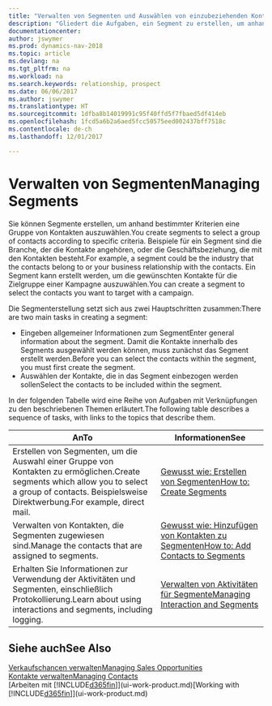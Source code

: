 ```yaml
---
title: "Verwalten von Segmenten und Auswählen von einzubeziehenden Kontakten"
description: "Gliedert die Aufgaben, ein Segment zu erstellen, um anhand bestimmter Kriterien eine Gruppe von Kontakten auszuwählen, zum Beispiel Kontakte in einer Branche, die Sie anvisieren möchten."
documentationcenter: 
author: jswymer
ms.prod: dynamics-nav-2018
ms.topic: article
ms.devlang: na
ms.tgt_pltfrm: na
ms.workload: na
ms.search.keywords: relationship, prospect
ms.date: 06/06/2017
ms.author: jswymer
ms.translationtype: HT
ms.sourcegitcommit: 1dfba8b14019991c95f40ffd5f7fbaed5df414eb
ms.openlocfilehash: 1fcd5a6b2a6aed5fcc50575eed002437bff7518c
ms.contentlocale: de-ch
ms.lasthandoff: 12/01/2017

---
```

# <a name="managing-segments"></a><span data-ttu-id="a3f5d-103">Verwalten von Segmenten</span><span class="sxs-lookup"><span data-stu-id="a3f5d-103">Managing Segments</span></span>
<span data-ttu-id="a3f5d-104">Sie können Segmente erstellen, um anhand bestimmter Kriterien eine Gruppe von Kontakten auszuwählen.</span><span class="sxs-lookup"><span data-stu-id="a3f5d-104">You create segments to select a group of contacts according to specific criteria.</span></span> <span data-ttu-id="a3f5d-105">Beispiele für ein Segment sind die Branche, der die Kontakte angehören, oder die Geschäftsbeziehung, die mit den Kontakten besteht.</span><span class="sxs-lookup"><span data-stu-id="a3f5d-105">For example, a segment could be the industry that the contacts belong to or your business relationship with the contacts.</span></span> <span data-ttu-id="a3f5d-106">Ein Segment kann erstellt werden, um die gewünschten Kontakte für die Zielgruppe einer Kampagne auszuwählen.</span><span class="sxs-lookup"><span data-stu-id="a3f5d-106">You can create a segment to select the contacts you want to target with a campaign.</span></span>

<span data-ttu-id="a3f5d-107">Die Segmenterstellung setzt sich aus zwei Hauptschritten zusammen:</span><span class="sxs-lookup"><span data-stu-id="a3f5d-107">There are two main tasks in creating a segment:</span></span>

* <span data-ttu-id="a3f5d-108">Eingeben allgemeiner Informationen zum Segment</span><span class="sxs-lookup"><span data-stu-id="a3f5d-108">Enter general information about the segment.</span></span> <span data-ttu-id="a3f5d-109">Damit die Kontakte innerhalb des Segments ausgewählt werden können, muss zunächst das Segment erstellt werden.</span><span class="sxs-lookup"><span data-stu-id="a3f5d-109">Before you can select the contacts within the segment, you must first create the segment.</span></span>
* <span data-ttu-id="a3f5d-110">Auswählen der Kontakte, die in das Segment einbezogen werden sollen</span><span class="sxs-lookup"><span data-stu-id="a3f5d-110">Select the contacts to be included within the segment.</span></span>

<span data-ttu-id="a3f5d-111">In der folgenden Tabelle wird eine Reihe von Aufgaben mit Verknüpfungen zu den beschriebenen Themen erläutert.</span><span class="sxs-lookup"><span data-stu-id="a3f5d-111">The following table describes a sequence of tasks, with links to the topics that describe them.</span></span> 

| <span data-ttu-id="a3f5d-112">An</span><span class="sxs-lookup"><span data-stu-id="a3f5d-112">To</span></span> | <span data-ttu-id="a3f5d-113">Informationen</span><span class="sxs-lookup"><span data-stu-id="a3f5d-113">See</span></span> |
| --- | --- |
| <span data-ttu-id="a3f5d-114">Erstellen von Segmenten, um die Auswahl einer Gruppe von Kontakten zu ermöglichen.</span><span class="sxs-lookup"><span data-stu-id="a3f5d-114">Create segments which allow you to select a group of contacts.</span></span> <span data-ttu-id="a3f5d-115">Beispielsweise Direktwerbung.</span><span class="sxs-lookup"><span data-stu-id="a3f5d-115">For example, direct mail.</span></span> |[<span data-ttu-id="a3f5d-116">Gewusst wie: Erstellen von Segmenten</span><span class="sxs-lookup"><span data-stu-id="a3f5d-116">How to: Create Segments</span></span>](marketing-how-create-segment.md) |
| <span data-ttu-id="a3f5d-117">Verwalten von Kontakten, die Segmenten zugewiesen sind.</span><span class="sxs-lookup"><span data-stu-id="a3f5d-117">Manage the contacts that are assigned to segments.</span></span> |[<span data-ttu-id="a3f5d-118">Gewusst wie: Hinzufügen von Kontakten zu Segmenten</span><span class="sxs-lookup"><span data-stu-id="a3f5d-118">How to: Add Contacts to Segments</span></span>](marketing-add-contact-segment.md) |
| <span data-ttu-id="a3f5d-119">Erhalten Sie Informationen zur Verwendung der Aktivitäten und Segmenten, einschließlich Protokollierung.</span><span class="sxs-lookup"><span data-stu-id="a3f5d-119">Learn about using interactions and segments, including logging.</span></span> |[<span data-ttu-id="a3f5d-120">Verwalten von Aktivitäten für Segmente</span><span class="sxs-lookup"><span data-stu-id="a3f5d-120">Managing Interaction and Segments</span></span>](marketing-interaction-segments.md) |

## <a name="see-also"></a><span data-ttu-id="a3f5d-121">Siehe auch</span><span class="sxs-lookup"><span data-stu-id="a3f5d-121">See Also</span></span>
[<span data-ttu-id="a3f5d-122">Verkaufschancen verwalten</span><span class="sxs-lookup"><span data-stu-id="a3f5d-122">Managing Sales Opportunities</span></span>](marketing-manage-sales-opportunities.md)  
[<span data-ttu-id="a3f5d-123">Kontakte verwalten</span><span class="sxs-lookup"><span data-stu-id="a3f5d-123">Managing Contacts</span></span>](marketing-contacts.md)  
<span data-ttu-id="a3f5d-124">[Arbeiten mit [!INCLUDE[d365fin](includes/d365fin_md.md)]](ui-work-product.md)</span><span class="sxs-lookup"><span data-stu-id="a3f5d-124">[Working with [!INCLUDE[d365fin](includes/d365fin_md.md)]](ui-work-product.md)</span></span>

